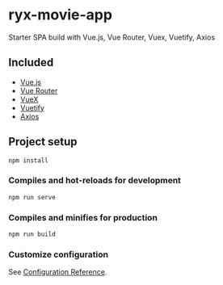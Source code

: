 # ryx-movie-app

Starter SPA build with Vue.js, Vue Router, Vuex, Vuetify, Axios

## Included

- [Vue.js](https://vuejs.org/)
- [Vue Router](https://router.vuejs.org/)
- [VueX](https://vuex.vuejs.org/)
- [Vuetify](https://vuetifyjs.com/en/)
- [Axios](https://www.npmjs.com/package/axios)

## Project setup
```
npm install
```

### Compiles and hot-reloads for development
```
npm run serve
```

### Compiles and minifies for production
```
npm run build
```

### Customize configuration
See [Configuration Reference](https://cli.vuejs.org/config/).
